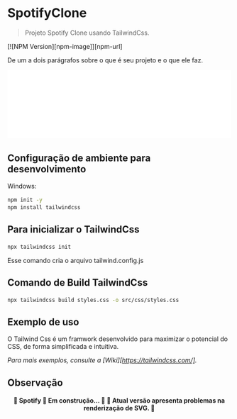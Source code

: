# SpotifyClone
> Projeto Spotify Clone usando TailwindCss.

[![NPM Version][npm-image]][npm-url]


De um a dois parágrafos sobre o que é seu projeto e o que ele faz.

![](src/img/spotify-logo.png)

## Configuração de ambiente para desenvolvimento

Windows:

```sh
npm init -y
npm install tailwindcss
```
## Para inicializar o TailwindCss
```sh
npx tailwindcss init
```
Esse comando cria o arquivo tailwind.config.js


## Comando de Build TailwindCss
```sh
npx tailwindcss build styles.css -o src/css/styles.css
```
## Exemplo de uso

O Tailwind Css é um framwork desenvolvido para maximizar o potencial do CSS, de forma simplificada e intuitiva.

_Para mais exemplos, consulte a [Wiki][https://tailwindcss.com/]._

## Observação

<h4 align="center">
	🚧  Spotify 🚀 Em construção...  🚧
    🚧  Atual versão apresenta problemas na renderização de SVG. 🚧
</h4>
